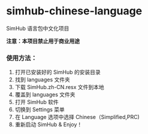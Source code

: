 # simhub-chinese-language
SimHub 语言包中文化项目

**注意：本项目禁止用于商业用途**

### **使用方法：**

1. 打开已安装好的 SimHub 的安装目录
2. 找到 languages 文件夹
3. 下载 SimHub.zh-CN.resx 文件到本地
4. 覆盖到 languages 文件夹
5. 打开 SimHub 软件
6. 切换到 Settings 菜单
7. 在 Language 选项中选择 Chinese（Simplified,PRC)
8. 重新启动 SimHub & Enjoy！
